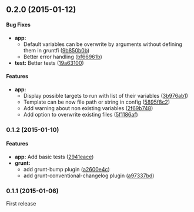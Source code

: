 <a name="0.2.0"></a>
## 0.2.0 (2015-01-12)


#### Bug Fixes

* **app:**
  * Default variables can be overwrite by arguments without defining them in gruntfi ([9b850b0b](http://github.com/mkatanski/grunt-produce/commit/9b850b0b7f4445f9783d1d00f218d06cca44385d))
  * Better error handling ([bf66961b](http://github.com/mkatanski/grunt-produce/commit/bf66961b57baad5eb1c00b80965338ee4d156b69))
* **test:** Better tests ([19a63100](http://github.com/mkatanski/grunt-produce/commit/19a631005d640a91ec8d900ecdf55e0b40a3dd23))


#### Features

* **app:**
  * Display possible targets to run with list of their variables ([3b976ab1](http://github.com/mkatanski/grunt-produce/commit/3b976ab123f6e1eeb0e96ff6c6ecfa2a44f4dbe2))
  * Template can be now file path or string in config ([5895f8c2](http://github.com/mkatanski/grunt-produce/commit/5895f8c2615f2af4c2dee3d0541af3260769fce0))
  * Add warning about non existing variables ([2f69b748](http://github.com/mkatanski/grunt-produce/commit/2f69b748b9d001e1f357559befedd2e954312274))
  * Add option to overwrite existing files ([5f1186af](http://github.com/mkatanski/grunt-produce/commit/5f1186af760e8b771e07555264d703c1b925f4ce))


<a name="0.1.2"></a>
### 0.1.2 (2015-01-10)


#### Features

* **app:** Add basic tests ([2941eace](http://github.com/mkatanski/grunt-produce/commit/2941eacea44e80698ac53435ee2ad3cdae0f7f8c))
* **grunt:**
  * add grunt-bump plugin ([a2600e4c](http://github.com/mkatanski/grunt-produce/commit/a2600e4cfc07c2877d4e32551907fc0be779980c))
  * add grunt-conventional-changelog plugin ([a97337bd](http://github.com/mkatanski/grunt-produce/commit/a97337bd145110e4f9016b6b334d4322a6b2d0b8))



<a name="0.1.1"></a>
### 0.1.1 (2015-01-06)
First release